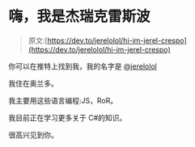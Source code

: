 # 嗨，我是杰瑞克雷斯波

> 原文:[https://dev.to/jerelolol/hi-im-jerel-crespo](https://dev.to/jerelolol/hi-im-jerel-crespo)

你可以在推特上找到我，我的名字是 [@jerelolol](https://twitter.com/jerelolol)

我住在奥兰多。

我主要用这些语言编程:JS，RoR。

我目前正在学习更多关于 C#的知识。

很高兴见到你。